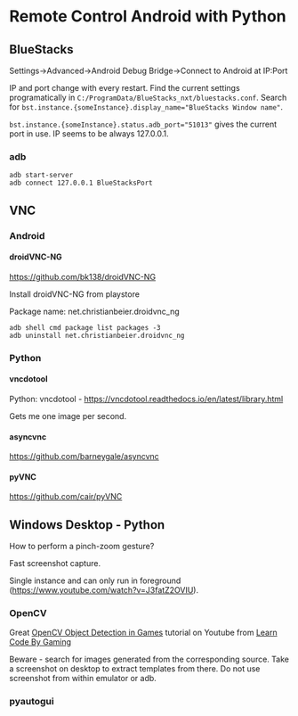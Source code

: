 # Remote Control Android with Python

## BlueStacks

Settings->Advanced->Android Debug Bridge->Connect to Android at IP:Port

IP and port change with every restart. Find the current settings programatically in `C:/ProgramData/BlueStacks_nxt/bluestacks.conf`. Search for `bst.instance.{someInstance}.display_name="BlueStacks Window name"`.

`bst.instance.{someInstance}.status.adb_port="51013"` gives the current port in use. IP seems to be always 127.0.0.1.

### adb

```
adb start-server
adb connect 127.0.0.1 BlueStacksPort
```


## VNC

### Android

#### droidVNC-NG

https://github.com/bk138/droidVNC-NG

Install droidVNC-NG from playstore

Package name: net.christianbeier.droidvnc_ng

```
adb shell cmd package list packages -3
adb uninstall net.christianbeier.droidvnc_ng
```
### Python

#### vncdotool
Python: vncdotool - https://vncdotool.readthedocs.io/en/latest/library.html

Gets me one image per second.

#### asyncvnc

https://github.com/barneygale/asyncvnc

#### pyVNC

https://github.com/cair/pyVNC


## Windows Desktop - Python

How to perform a pinch-zoom gesture?

Fast screenshot capture.

Single instance and can only run in foreground (https://www.youtube.com/watch?v=J3fatZ2OVIU).

### OpenCV

Great [OpenCV Object Detection in Games](https://www.youtube.com/watch?v=KecMlLUuiE4&list=PL1m2M8LQlzfKtkKq2lK5xko4X-8EZzFPI) tutorial on Youtube from [Learn Code By Gaming](https://www.youtube.com/@LearnCodeByGaming)

Beware - search for images generated from the corresponding source. Take a screenshot on desktop to extract templates from there. Do not use screenshot from within emulator or adb.


### pyautogui



